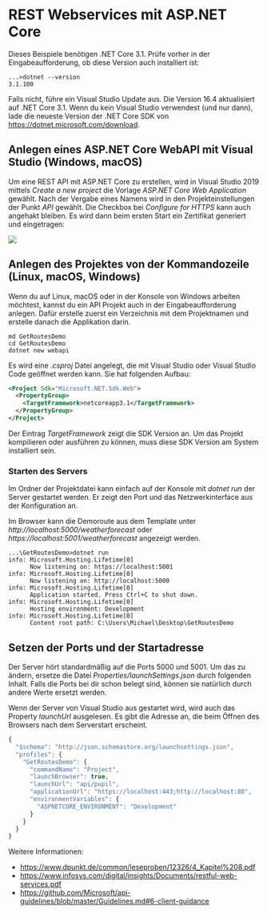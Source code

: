 # REST Webservices mit ASP.NET Core

Dieses Beispiele benötigen .NET Core 3.1. Prüfe vorher in der Eingabeaufforderung, ob diese Version
auch installiert ist:

```text
...>dotnet --version
3.1.100
```

Falls nicht, führe ein Visual Studio Update aus. Die Version 16.4 aktualisiert auf .NET Core 3.1.
Wenn du kein Visual Studio verwendest (und nur dann), lade die neueste Version der .NET Core SDK
von https://dotnet.microsoft.com/download.

## Anlegen eines ASP.NET Core WebAPI mit Visual Studio (Windows, macOS)

Um eine REST API mit ASP.NET Core zu erstellen, wird in Visual Studio 2019 mittels *Create a
new project* die Vorlage *ASP.NET Core Web Application* gewählt. Nach der Vergabe eines Namens wird
in den Projekteinstellungen der Punkt *API* gewählt. Die Checkbox bei *Configure for HTTPS* kann
auch angehakt bleiben. Es wird dann beim ersten Start ein Zertifikat generiert und eingetragen:

![](create_api_project2.png)


## Anlegen des Projektes von der Kommandozeile (Linux, macOS, Windows)

Wenn du auf Linux, macOS oder in der Konsole von Windows arbeiten möchtest, kannst du ein API
Projekt auch in der Eingabeaufforderung anlegen. Dafür erstelle zuerst ein Verzeichnis mit dem
Projektnamen und erstelle danach die Applikation darin.

```text
md GetRoutesDemo
cd GetRoutesDemo
dotnet new webapi
```

Es wird eine *.csproj* Datei angelegt, die mit Visual Studio oder Visual Studio Code geöffnet
werden kann. Sie hat folgenden Aufbau:

```xml
<Project Sdk="Microsoft.NET.Sdk.Web">
  <PropertyGroup>
    <TargetFramework>netcoreapp3.1</TargetFramework>
  </PropertyGroup>
</Project>
```

Der Eintrag *TargetFramework* zeigt die SDK Version an. Um das Projekt kompilieren oder ausführen
zu können, muss diese SDK Version am System installiert sein.

### Starten des Servers

Im Ordner der Projektdatei kann einfach auf der Konsole mit *dotnet run* der Server gestartet werden.
Er zeigt den Port und das Netzwerkinterface aus der Konfiguration an.

Im Browser kann die Demoroute aus dem Template unter *http://localhost:5000/weatherforecast*
oder *https://localhost:5001/weatherforecast* angezeigt werden.

```text
...\GetRoutesDemo>dotnet run
info: Microsoft.Hosting.Lifetime[0]
      Now listening on: https://localhost:5001
info: Microsoft.Hosting.Lifetime[0]
      Now listening on: http://localhost:5000
info: Microsoft.Hosting.Lifetime[0]
      Application started. Press Ctrl+C to shut down.
info: Microsoft.Hosting.Lifetime[0]
      Hosting environment: Development
info: Microsoft.Hosting.Lifetime[0]
      Content root path: C:\Users\Michael\Desktop\GetRoutesDemo
```

## Setzen der Ports und der Startadresse

Der Server hört standardmäßig auf die Ports 5000 und 5001. Um das zu ändern, ersetze die Datei
*Properties/launchSettings.json* durch folgenden Inhalt. Falls die Ports bei dir schon belegt sind,
können sie natürlich durch andere Werte ersetzt werden.

Wenn der Server von Visual Studio aus gestartet wird, wird auch das Property *launchUrl* ausgelesen.
Es gibt die Adresse an, die beim Öffnen des Browsers nach dem Serverstart erscheint.

```javascript
{
  "$schema": "http://json.schemastore.org/launchsettings.json",
  "profiles": {
    "GetRoutesDemo": {
      "commandName": "Project",
      "launchBrowser": true,
      "launchUrl": "api/pupil",
      "applicationUrl": "https://localhost:443;http://localhost:80",
      "environmentVariables": {
        "ASPNETCORE_ENVIRONMENT": "Development"
      }
    }
  }
}
```

Weitere Informationen:
- https://www.dpunkt.de/common/leseproben/12326/4_Kapitel%208.pdf
- https://www.infosys.com/digital/insights/Documents/restful-web-services.pdf
- https://github.com/Microsoft/api-guidelines/blob/master/Guidelines.md#6-client-guidance
